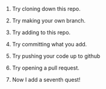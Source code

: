 1.  Try cloning down this repo.

2.  Try making your own branch.

3.  Try adding to this repo.

4.  Try committing what you add.

5.  Try pushing your code up to github

6.  Try opening a pull request.

7.  Now I add a seventh quest!
